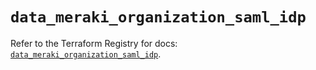 # `data_meraki_organization_saml_idp`

Refer to the Terraform Registry for docs: [`data_meraki_organization_saml_idp`](https://registry.terraform.io/providers/ciscodevnet/meraki/1.7.1/docs/data-sources/organization_saml_idp).
